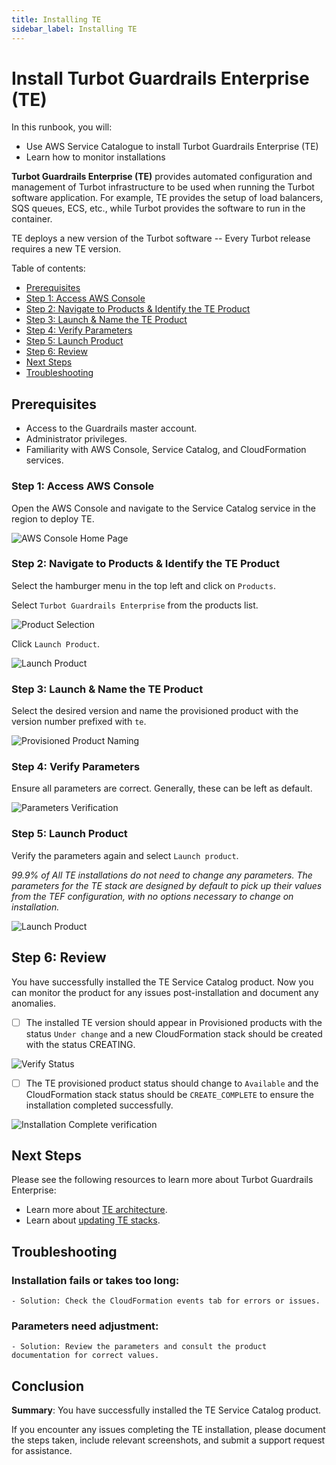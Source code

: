 ```yaml
---
title: Installing TE
sidebar_label: Installing TE
---
```


# Install Turbot Guardrails Enterprise (TE)

In this runbook, you will:
- Use AWS Service Catalogue to install Turbot Guardrails Enterprise (TE)
- Learn how to monitor installations

**Turbot Guardrails Enterprise (TE)** provides automated configuration and management of Turbot infrastructure to be used when running the Turbot software application. For example, TE provides the setup of load balancers, SQS queues, ECS, etc., while Turbot provides the software to run in the container.

TE deploys a new version of the Turbot software -- Every Turbot release requires a new TE version.

Table of contents:
- [Prerequisites](#prerequisites)
- [Step 1: Access AWS Console](#access-aws-console)
- [Step 2: Navigate to Products & Identify the TE Product](#navigate-to-products-identify-the-te-product)
- [Step 3: Launch & Name the TE Product](#launch-name-the-te-product)
- [Step 4: Verify Parameters](#verify-parameters)
- [Step 5: Launch Product](#launch-product)
- [Step 6: Review](#next-steps)
- [Next Steps](#next-steps)
- [Troubleshooting](#monitor-installation)

## Prerequisites

- Access to the Guardrails master account.
- Administrator privileges.
- Familiarity with AWS Console, Service Catalog, and CloudFormation services.

### Step 1: Access AWS Console

Open the AWS Console and navigate to the Service Catalog service in the region to deploy TE.

![AWS Console Home Page](/images/docs/guardrails/runbooks/enterprise-install/installing-te/aws-console-1.png)

### Step 2: Navigate to Products & Identify the TE Product

Select the hamburger menu in the top left and click on `Products`.

Select `Turbot Guardrails Enterprise` from the products list.

![Product Selection](/images/docs/guardrails/runbooks/enterprise-install/installing-te/aws-service-catalog-product-selection.png)

Click `Launch Product`.

![Launch Product](/images/docs/guardrails/runbooks/enterprise-install/installing-te/aws-service-catalog-launch-product.png)

### Step 3: Launch & Name the TE Product

Select the desired version and name the provisioned product with the version number prefixed with `te`.

![Provisioned Product Naming](/images/docs/guardrails/runbooks/enterprise-install/installing-te/aws-service-catalog-product-naming.png)

### Step 4: Verify Parameters

Ensure all parameters are correct. Generally, these can be left as default.

<!-- ![Parameters Verification Page](screenshot_parameters_verification.png) -->
![Parameters Verification](/images/docs/guardrails/runbooks/enterprise-install/installing-te/aws-service-catalog-parameters-verify.png)

### Step 5: Launch Product

Verify the parameters again and select `Launch product`.

*99.9% of All TE installations do not need to change any parameters. The parameters for the TE stack are designed by default to pick up their values from the TEF configuration, with no options necessary to change on installation.*

![Launch Product](/images/docs/guardrails/runbooks/enterprise-install/installing-te/aws-service-catalog-te-launch-action.png)

## Step 6: Review

You have successfully installed the TE Service Catalog product. Now you can monitor the product for any issues post-installation and document any anomalies.

- [ ] The installed TE version should appear in Provisioned products with the status `Under change` and a new CloudFormation stack should be created with the status CREATING.

![Verify Status](/images/docs/guardrails/runbooks/enterprise-install/installing-te/aws-service-catalog-install-verification.png)

- [ ] The TE provisioned product status should change to `Available` and the CloudFormation stack status should be `CREATE_COMPLETE` to ensure the installation completed successfully.

![Installation Complete verification](/images/docs/runbooks/enterprise-install/installing-te/aws-service-catalog-installation-complete.png)

## Next Steps

Please see the following resources to learn more about Turbot Guardrails Enterprise:

- Learn more about [TE architecture](https://turbot.com/guardrails/docs/enterprise/architecture).
- Learn about [updating TE stacks](https://turbot.com/guardrails/docs/enterprise/updating-stacks).

## Troubleshooting

### **Installation fails or takes too long**:
    - Solution: Check the CloudFormation events tab for errors or issues.

### **Parameters need adjustment**:
    - Solution: Review the parameters and consult the product documentation for correct values.

## Conclusion

**Summary**: You have successfully installed the TE Service Catalog product.

If you encounter any issues completing the TE installation, please document the steps taken, include relevant screenshots, and submit a support request for assistance.